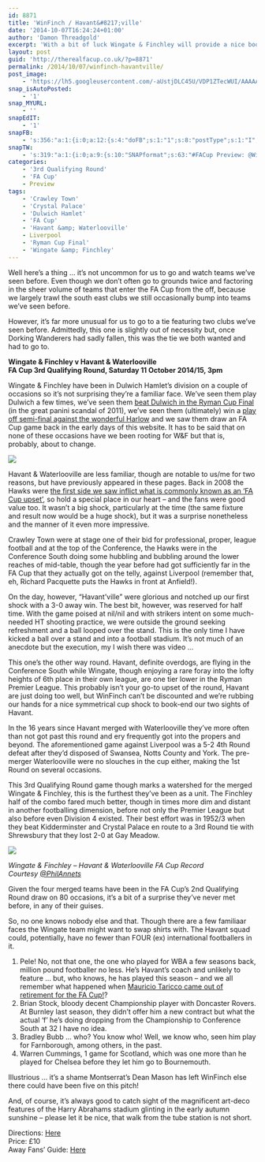 ```yaml
---
id: 8871
title: 'WinFinch / Havant&#8217;ville'
date: '2014-10-07T16:24:24+01:00'
author: 'Damon Threadgold'
excerpt: 'With a bit of luck Wingate & Finchley will provide a nice bookend, providing a shock over the first team we saw provide a shock.'
layout: post
guid: 'http://therealfacup.co.uk/?p=8871'
permalink: /2014/10/07/winfinch-havantville/
post_image:
    - 'https://lh5.googleusercontent.com/-aUstjDLC45U/VDP1ZTecWUI/AAAAAAAAE9E/3C5nQoPrGJg/s567/IMG_0486.JPG'
snap_isAutoPosted:
    - '1'
snap_MYURL:
    - ''
snapEdIT:
    - '1'
snapFB:
    - 's:356:"a:1:{i:0;a:12:{s:4:"doFB";s:1:"1";s:8:"postType";s:1:"I";s:10:"AttachPost";s:1:"2";s:10:"SNAPformat";s:15:"%EXCERPT% %URL%";s:9:"isAutoImg";s:1:"A";s:8:"imgToUse";s:0:"";s:9:"isAutoURL";s:1:"A";s:8:"urlToUse";s:0:"";s:11:"isPrePosted";s:1:"1";s:8:"isPosted";s:1:"1";s:4:"pgID";s:30:"156412412358_10152759640912359";s:5:"pDate";s:19:"2014-10-07 15:24:49";}}";'
snapTW:
    - 's:319:"a:1:{i:0;a:9:{s:10:"SNAPformat";s:63:"#FACup Preview: @WinFinchleyFC v @HavantWvilleFC %TITLE% %SURL%";s:8:"attchImg";s:1:"0";s:9:"isAutoImg";s:1:"A";s:8:"imgToUse";s:0:"";s:4:"doTW";s:1:"1";s:11:"isPrePosted";s:1:"1";s:8:"isPosted";s:1:"1";s:4:"pgID";s:18:"519508645521158144";s:5:"pDate";s:19:"2014-10-07 15:24:47";}}";'
categories:
    - '3rd Qualifying Round'
    - 'FA Cup'
    - Preview
tags:
    - 'Crawley Town'
    - 'Crystal Palace'
    - 'Dulwich Hamlet'
    - 'FA Cup'
    - 'Havant &amp; Waterlooville'
    - Liverpool
    - 'Ryman Cup Final'
    - 'Wingate &amp; Finchley'
---
```


Well here’s a thing … it’s not uncommon for us to go and watch teams we’ve seen before. Even though we don’t often go to grounds twice and factoring in the sheer volume of teams that enter the FA Cup from the off, because we largely trawl the south east clubs we still occasionally bump into teams we’ve seen before.

However, it’s far more unusual for us to go to a tie featuring two clubs we’ve seen before. Admittedly, this one is slightly out of necessity but, once Dorking Wanderers had sadly fallen, this was the tie we both wanted and had to go to.

**Wingate &amp; Finchley v Havant &amp; Waterlooville**  
**FA Cup 3rd Qualifying Round, Saturday 11 October 2014/15, 3pm**

Wingate &amp; Finchley have been in Dulwich Hamlet’s division on a couple of occasions so it’s not surprising they’re a familiar face. We’ve seen them play Dulwich a few times, we’ve seen them [beat Dulwich in the Ryman Cup Final](http://therealfacup.co.uk/2011/03/31/panini-scandal/) (in the great panini scandal of 2011), we’ve seen them (ultimately) win a [play off semi-final against the wonderful Harlow](http://therealfacup.co.uk/2011/05/04/sparkle/) and we saw them draw an FA Cup game back in the early days of this website. It has to be said that on none of these occasions have we been rooting for W&amp;F but that is, probably, about to change.

![](https://lh5.googleusercontent.com/-aUstjDLC45U/VDP1ZTecWUI/AAAAAAAAE9E/3C5nQoPrGJg/s567/IMG_0486.JPG)

Havant &amp; Waterlooville are less familiar, though are notable to us/me for two reasons, but have previously appeared in these pages. Back in 2008 the Hawks were [the first side we saw inflict what is commonly known as an ‘FA Cup upset’](http://therealfacup.co.uk/2008/10/25/20089-4th-qualifying-round/), so hold a special place in our heart – and the fans were good value too. It wasn’t a big shock, particularly at the time (the same fixture and result now would be a huge shock), but it was a surprise nonetheless and the manner of it even more impressive.

Crawley Town were at stage one of their bid for professional, proper, league football and at the top of the Conference, the Hawks were in the Conference South doing some hubbling and bubbling around the lower reaches of mid-table, though the year before had got sufficiently far in the FA Cup that they actually got on the telly, against Liverpool (remember that, eh, Richard Pacquette puts the Hawks in front at Anfield!).

On the day, however, “Havant’ville” were glorious and notched up our first shock with a 3-0 away win. The best bit, however, was reserved for half time. With the game poised at nil/nil and with strikers intent on some much-needed HT shooting practice, we were outside the ground seeking refreshment and a ball looped over the stand. This is the only time I have kicked a ball over a stand and into a football stadium. It’s not much of an anecdote but the execution, my I wish there was video …

This one’s the other way round. Havant, definite overdogs, are flying in the Conference South while Wingate, though enjoying a rare foray into the lofty heights of 6th place in their own league, are one tier lower in the Ryman Premier League. This probably isn’t your go-to upset of the round, Havant are just doing too well, but WinFinch can’t be discounted and we’re rubbing our hands for a nice symmetrical cup shock to book-end our two sights of Havant.

In the 16 years since Havant merged with Waterlooville they’ve more often than not got past this round and ery frequently got into the propers and beyond. The aforementioned game against Liverpool was a 5-2 4th Round defeat after they’d disposed of Swansea, Notts County and York. The pre-merger Waterlooville were no slouches in the cup either, making the 1st Round on several occasions.

This 3rd Qualifying Round game though marks a watershed for the merged Wingate &amp; Finchley, this is the furthest they’ve been as a unit. The Finchley half of the combo fared much better, though in times more dim and distant in another footballing dimension, before not only the Premier League but also before even Division 4 existed. Their best effort was in 1952/3 when they beat Kidderminster and Crystal Palace en route to a 3rd Round tie with Shrewsbury that they lost 2-0 at Gay Meadow.

![](https://lh3.googleusercontent.com/-krq3w5IVJl8/VDPwI0yUn-I/AAAAAAAAE8s/eNheze78eRU/s912/WinHav.jpg)

*Wingate &amp; Finchley – Havant &amp; Waterlooville FA Cup Record  
Courtesy [@PhilAnnets](https://twitter.com/PhilAnnets)*

Given the four merged teams have been in the FA Cup’s 2nd Qualifying Round draw on 80 occasions, it’s a bit of a surprise they’ve never met before, in any of their guises.

So, no one knows nobody else and that. Though there are a few familiaar faces the Wingate team might want to swap shirts with. The Havant squad could, potentially, have no fewer than FOUR (ex) international footballers in it.

1. Pele! No, not that one, the one who played for WBA a few seasons back, million pound footballer no less. He’s Havant’s coach and unlikely to feature … but, who knows, he has played this season – and we all remember what happened when [Mauricio Taricco came out of retirement for the FA Cup!](http://therealfacup.co.uk/2010/11/17/woking-up-the-neighbours/)?
2. Brian Stock, bloody decent Championship player with Doncaster Rovers. At Burnley last season, they didn’t offer him a new contract but what the actual ‘f’ he’s doing dropping from the Championship to Conference South at 32 I have no idea.
3. Bradley Bubb … who? You know who! Well, we know who, seen him play for Farnborough, among others, in the past.
4. Warren Cummings, 1 game for Scotland, which was one more than he played for Chelsea before they let him go to Bournemouth.

Illustrious … it’s a shame Montserrat’s Dean Mason has left WinFinch else there could have been five on this pitch!

And, of course, it’s always good to catch sight of the magnificent art-deco features of the Harry Abrahams stadium glinting in the early autumn sunshine – please let it be nice, that walk from the tube station is not short.

Directions: [Here](https://goo.gl/maps/ySlDc)  
Price: £10  
Away Fans’ Guide: [Here](http://www.wingatefinchley.com/guide.php)